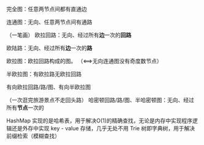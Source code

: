 完全图：任意两节点间都有直通边

连通图：无向、任意两节点间有通路

（一笔画）
欧拉回路：无向、经过所有**边**一次的**回路**

欧陆路：无向、经过所有**边**一次的**路**

欧拉图：欧拉回路构成的图。
（<==>无向连通图没有奇度数节点）

半欧拉图：有欧拉路无欧拉回路

有向欧拉回路/路/图、有向半欧拉图


（一次逛完旅游景点不走回头路）
哈密顿回路/路/图、半哈密顿图：无向、经过所有**节点**一次的

HashMap 实现的是哈希表，用于解决O(1)的精确查找，无论是内存中实现程序逻辑还是外存中实现 key - value 存储，几乎无处不用
Trie 树即字典树，用于解决前缀检索（模糊查找）